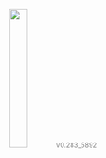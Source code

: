<p align="center" width="100%">
<img src="https://github.com/bjuonday/kzzq/assets/113231787/471edd23-1f62-4720-86c3-84a8084bb1e6" width="25%">
<small><font color="grey">v0.283_5892</font></small>
</p>
